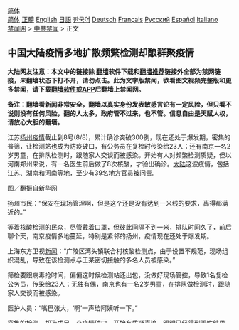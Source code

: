  <!-- 面包屑导航 --> <div class="breadcrumb"><!-- GTranslate: https://gtranslate.io/ -->  <div class="switcher notranslate">  <div class="selected">  <a href="#" onclick="return false;"> 简体</a>  </div>  <div class="option">  <a href="https://www.bannedbook.org" onclick="doGTranslate('zh-CN|zh-CN');jQuery('div.switcher div.selected a').html(jQuery(this).html());return false;" title="简体中文" class="nturl selected"> 简体</a>  <a href="https://www.bannedbook.org/zh-tw/" onclick="doGTranslate('zh-CN|zh-TW');jQuery('div.switcher div.selected a').html(jQuery(this).html());return false;" title="繁體中文" class="nturl"> 正體</a>  <a href="https://www.bannedbook.org/en/" onclick="doGTranslate('zh-CN|en');jQuery('div.switcher div.selected a').html(jQuery(this).html());return false;" title="English" class="nturl"> English</a>  <a href="https://www.bannedbook.org/ja/" onclick="doGTranslate('zh-CN|ja');jQuery('div.switcher div.selected a').html(jQuery(this).html());return false;" title="日本語" class="nturl"> 日語</a>  <a href="https://www.bannedbook.org/ko/" onclick="doGTranslate('zh-CN|ko');jQuery('div.switcher div.selected a').html(jQuery(this).html());return false;" title="한국어" class="nturl"> 한국어</a>  <a href="https://www.bannedbook.org/de/" onclick="doGTranslate('zh-CN|de');jQuery('div.switcher div.selected a').html(jQuery(this).html());return false;" title="Deutsch" class="nturl"> Deutsch</a>  <a href="https://www.bannedbook.org/fr/" onclick="doGTranslate('zh-CN|fr');jQuery('div.switcher div.selected a').html(jQuery(this).html());return false;" title="Français" class="nturl"> Français</a>  <a href="https://www.bannedbook.org/ru/" onclick="doGTranslate('zh-CN|ru');jQuery('div.switcher div.selected a').html(jQuery(this).html());return false;" title="Русский" class="nturl"> Русский</a>  <a href="https://www.bannedbook.org/es/" onclick="doGTranslate('zh-CN|es');jQuery('div.switcher div.selected a').html(jQuery(this).html());return false;" title="Español" class="nturl"> Español</a>  <a href="https://www.bannedbook.org/it/" onclick="doGTranslate('zh-CN|it');jQuery('div.switcher div.selected a').html(jQuery(this).html());return false;" title="Italiano" class="nturl"> Italiano</a>  </div>  </div>      <div class='breadcrumb-sub'><!-- Breadcrumb NavXT 6.3.0 --> <a href="https://www.bannedbook.org/" class="home">禁闻网</a> &gt; <a href="https://www.bannedbook.org/bnews/cbnews/" class="category">中共禁闻</a> &gt; 正文</div></div><h2>中国大陆疫情多地扩散频繁检测却酿群聚疫情</h2> <p class="notice"><b>大陆网友注意：本文中的链接除 <a href="https://github.com/bannedbook/fanqiang" >翻墙</a>软件下载和<a href="https://github.com/killgcd/justmysocks/blob/master/README.md">翻墙推荐</a>链接外全部为禁网链接，未翻墙状态下打不开，请勿点击。此为文字版禁闻，欲看图文视频完整版和更多禁闻，请下载<a href="https://github.com/bannedbook/fanqiang">翻墙软件或APP</a>后翻墙上禁闻网。</p><p>备注：翻墙看新闻非常安全，翻墙以真实身份发表敏感言论有一定风险，但只看不说则没有任何风险，翻的人太多，政府管不过来，也不管。信息自由是天赋人权，请放心大胆的翻墙。</b></p>  <div class="entry"> <p>江苏<a href="https://www.bannedbook.org/bnews/tag/%e6%89%ac%e5%b7%9e/" class="st_tag internal_tag" rel="tag" title="标签 扬州 下的日志">扬州</a><a href="https://www.bannedbook.org/bnews/tag/%E7%96%AB%E6%83%85/" class="st_tag internal_tag" rel="tag" title="标签 疫情 下的日志">疫情</a>截止到8号(8/8)，累计确诊突破300例，现在还处于爆发期，密集的普筛，让检测站也成为防疫破口，有公务员在复检时传染给23人；还有南京一名2岁男童，在排队检测时，跟随家人交谈而被感染。开始有人对频繁检测质疑，但以河南郑州来说，有一名医生前后做了8次核酸，才验出确诊。<span class='wp_keywordlink_affiliate'><a href="https://www.bannedbook.org/" title="大陆" target="_blank">大陆</a></span>这波疫情，包括江苏、湖南和河南等地，至少有39名地方官员被问责。</p> <p>图／翻摄自新华网</p> <p>扬州市民：“保安在现场管理啊，但是这个还是没有达到一米线的要求，离得都满近的。”</p> <p>等着<a href="https://www.bannedbook.org/bnews/tag/%E6%A0%B8%E9%85%B8%E6%A3%80%E6%B5%8B/" class="st_tag internal_tag" rel="tag" title="标签 核酸检测 下的日志">核酸检测</a>的民众，尽管戴着口罩，但彼此间隔不到一米，排队时间久了，前后聊个天，南京疫情多地蔓延，特别是紧邻的扬州，疫情现在还处于爆发期。</p>  <p>上海东方卫视<span class='wp_keywordlink_affiliate'><a href="https://www.bannedbook.org/" title="新闻">新闻</a></span>：“广陵区湾头镇联合村核酸检测点，由于设置不规范，现场组织混乱，导致在该检测点与王某密切接触的多名人员被感染。”</p> <p>筛检要跟病毒抢时间，偏偏这时候检测站还出包，没做好现场管控，导致1名复检公务员，传染给23人；无独有偶，南京也有一名2岁男童，在排队做检测时，跟随家人交谈而被感染。</p> <p>医护人员：“嘴巴张大，‘啊’一声给阿姨听一下。”</p> <p>密集的检测，却造成另一个疫情破口，开始有质疑声浪，明明已经得到阴性结果，为何还要一验再验？但像是爆发医院院内感染的郑州，一名医生总共做了8次核酸检测，才验出确诊。</p>  <p>郑州市政府副秘书长李慧芳：“这一病例充分说明，Delta变异病毒具有高传染性、高隐蔽和初始症状不典型等特点。”</p> <p>除了是Delta变种病毒难缠外，这回<a href="https://www.bannedbook.org/bnews/tag/%E7%96%AB%E6%83%85%E6%89%A9%E6%95%A3/" class="st_tag internal_tag" rel="tag" title="标签 疫情扩散 下的日志">疫情扩散</a>，包括江苏、湖南和河南等地，至少有39名地方官员被问责；引爆扬州疫情的第一例确诊，更因为隐瞒活动史，群聚到麻将馆打牌，遭到警方以涉嫌妨害传染病防治罪，被刑事拘留。</p> <p>央视记者：“现在已经调集了江苏9个地市的，专业的疾控的流调队员，180多人去支援到扬州和本地的，这个流调队员一起打合成了，一个300多人的流调队伍。”</p> <p>截止到8号，扬州疫情累计突破300例确诊，当地组成庞大流调队伍，要补破网，甚至祭出举报奖金，检举近期到过棋牌室、麻将馆的人，经核实能获人民币5千元，如果被检举者确诊，奖金翻倍。而爆出南京关联病例的<a href="https://www.bannedbook.org/bnews/tag/%e6%be%b3%e9%97%a8/" class="st_tag internal_tag" rel="tag" title="标签 澳门 下的日志">澳门</a>，限时三天全员核酸检测，已经结束，71万人除了最初染疫的4例确诊，没有再发现新确诊。</p>  <p>澳门居民：“想检测多几次，反正也是免费。如果可以做就做，对自己和别人尽一个公民责任。”</p> <p>有澳门居民不放心，想到检测站再做一次筛检，却被拒绝，澳门政府表示，还要看状况，考虑是否展开第二轮普筛；由于现在出入境澳门，都需要12小时内核酸检测阴性报告，造成澳门旅客大减，知名景点大三巴，周边许多店面暂停营业，即使开门做生意的，也没客人。</p> <p>礼品店员工：“现在都有优惠，100元4盒大特价，历史性(减价)没有试过。心情一定不好，很多同事都休息了。”</p> <p>伴手礼店老板：“完全没有客人，今天只是做了数10元，昨天200多元。”</p>  <p>不只澳门暑期观光财希望没了，投资银行高盛最新报告更指出，按照现在<a href="https://www.bannedbook.org/bnews/tag/%e5%a4%a7%e9%99%86/" class="st_tag internal_tag" rel="tag" title="标签 大陆 下的日志">大陆</a>疫情扩散范围以及防控措施持续一个月来估算，将对大陆第三季GDP成长率，带来潜在影响约0.7个百分点。新一波疫情无法遏止，经济也陷入不明朗。</p> <ul class='op-related-articles' title='相关阅读'> <li><a href='https://www.bannedbook.org/bnews/taiwannews/20210809/1602999.html' target='_blank'>铁杠封门 <b>中国大陆</b>又现极端防疫</a></li> <li><a href='https://www.bannedbook.org/bnews/baitai/20210808/1602648.html' target='_blank'><b>中国大陆</b>新增81起本土确诊逾半数来自江苏河南</a></li> <li><a href='https://www.bannedbook.org/bnews/taiwannews/20210806/1601584.html' target='_blank'>🔥中国疫情再次炸开！武汉已封控104个小区！｜又一台风闪过台湾登陆<b>中国大陆</b>！｜台货柜三雄未被列入海运费调查名单｜【新唐人亚太新闻20210806】</a></li> <li><a href='https://www.bannedbook.org/bnews/taiwannews/20210804/1600285.html' target='_blank'>🔥 为何台湾比以前强？六大体育进步一次看｜Delta病毒迅速蔓延<b>中国大陆</b>！｜小戴.麟洋凯旋回台！｜欧洲第4国援台湾疫苗？｜【新唐人亚太新闻20210804】</a></li> <li><a href='https://www.bannedbook.org/bnews/baitai/20210804/1600215.html' target='_blank'><b>中国大陆</b>新增71本土病例 1月以来最高</a></li> </ul> <p class="texttj"> <a href="https://github.com/bannedbook/fanqiang/wiki/V2ray%E6%9C%BA%E5%9C%BA" target="_blank">WIN/MAC/安卓/iOS高速翻墙:高清视频秒开,超低延迟</a><br/> <a href="https://github.com/bannedbook/fanqiang/wiki/%E7%A6%81%E9%97%BB%E7%BD%91%E5%AE%89%E5%8D%93%E7%BF%BB%E5%A2%99%E6%96%B0%E9%97%BBAPP" target="_blank">免费PC翻墙、安卓VPN翻墙APP</a></p><p> 来源：TVBS </p><a name='sharetosocial'></a>  <div style="margin-bottom:5px;padding-bottom:5px;clear:both"> <div id="archive-pix-1" class="banner-ads"> <!-- AuctionX Display platform tag START --> <div id="26318x728x90x621x_ADSLOT2" clicktrack="%%CLICK_URL_ESC%%"></div> <!-- AuctionX Display platform tag END --> </div> <div id="archive-pix-2" class="banner-ads"> <!-- AuctionX Display platform tag START --> <div id="26315x300x250x621x_ADSLOT2" clicktrack="%%CLICK_URL_ESC%%"></div> <!-- AuctionX Display platform tag END --> </div> </div>  <div id="archive-pix-1" class="banner-ads"> <!-- AuctionX Display platform tag START --> <div id="26318x728x90x621x_ADSLOT3" clicktrack="%%CLICK_URL_ESC%%"></div> <!-- AuctionX Display platform tag END --> </div> </div><!--END ENTRY--> 